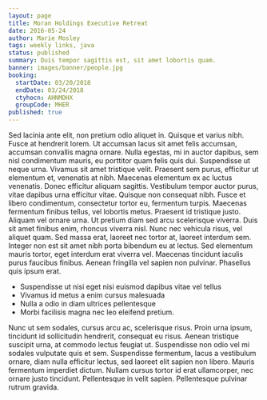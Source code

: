 ```yaml
---
layout: page
title: Moran Holdings Executive Retreat
date: 2016-05-24
author: Marie Mosley
tags: weekly links, java
status: published
summary: Duis tempor sagittis est, sit amet lobortis quam.
banner: images/banner/people.jpg
booking:
  startDate: 03/20/2018
  endDate: 03/24/2018
  ctyhocn: AHNMDHX
  groupCode: MHER
published: true
---
```

Sed lacinia ante elit, non pretium odio aliquet in. Quisque et varius nibh. Fusce at hendrerit lorem. Ut accumsan lacus sit amet felis accumsan, accumsan convallis magna ornare. Nulla egestas, mi in auctor dapibus, sem nisl condimentum mauris, eu porttitor quam felis quis dui. Suspendisse ut neque urna. Vivamus sit amet tristique velit. Praesent sem purus, efficitur ut elementum et, venenatis at nibh. Maecenas elementum ex ac luctus venenatis.
Donec efficitur aliquam sagittis. Vestibulum tempor auctor purus, vitae dapibus urna efficitur vitae. Quisque non consequat nibh. Fusce et libero condimentum, consectetur tortor eu, fermentum turpis. Maecenas fermentum finibus tellus, vel lobortis metus. Praesent id tristique justo. Aliquam vel ornare urna. Ut pretium diam sed arcu scelerisque viverra. Duis sit amet finibus enim, rhoncus viverra nisl. Nunc nec vehicula risus, vel aliquet quam. Sed massa erat, laoreet nec tortor at, laoreet interdum sem. Integer non est sit amet nibh porta bibendum eu at lectus. Sed elementum mauris tortor, eget interdum erat viverra vel. Maecenas tincidunt iaculis purus faucibus finibus. Aenean fringilla vel sapien non pulvinar. Phasellus quis ipsum erat.

* Suspendisse ut nisi eget nisi euismod dapibus vitae vel tellus
* Vivamus id metus a enim cursus malesuada
* Nulla a odio in diam ultrices pellentesque
* Morbi facilisis magna nec leo eleifend pretium.

Nunc ut sem sodales, cursus arcu ac, scelerisque risus. Proin urna ipsum, tincidunt id sollicitudin hendrerit, consequat eu risus. Aenean tristique suscipit urna, at commodo lectus feugiat ut. Suspendisse non odio vel mi sodales vulputate quis et sem. Suspendisse fermentum, lacus a vestibulum ornare, diam nulla efficitur lectus, sed laoreet elit sapien non libero. Mauris fermentum imperdiet dictum. Nullam cursus tortor id erat ullamcorper, nec ornare justo tincidunt. Pellentesque in velit sapien. Pellentesque pulvinar rutrum gravida.
